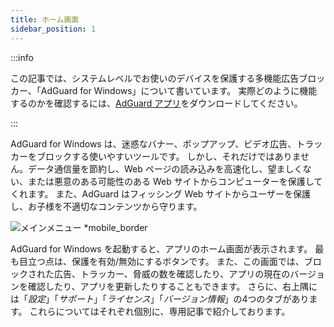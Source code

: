 ```yaml
---
title: ホーム画面
sidebar_position: 1
---
```


:::info

この記事では、システムレベルでお使いのデバイスを保護する多機能広告ブロッカー、「AdGuard for Windows」について書いています。 実際どのように機能するのかを確認するには、[AdGuard アプリ](https://agrd.io/download-kb-adblock)をダウンロードしてください。

:::

AdGuard for Windows は、迷惑なバナー、ポップアップ、ビデオ広告、トラッカーをブロックする使いやすいツールです。 しかし、それだけではありません。データ通信量を節約し、Web ページの読み込みを高速化し、望ましくない、または悪意のある可能性のある Web サイトからコンピューターを保護してくれます。 また、AdGuard はフィッシング Web サイトからユーザーを保護し、お子様を不適切なコンテンツから守ります。

![メインメニュー \*mobile\_border](https://cdn.adtidy.org/content/kb/ad_blocker/windows/overview/home-screen.png)

AdGuard for Windows を起動すると、アプリのホーム画面が表示されます。 最も目立つ点は、保護を有効/無効にするボタンです。 また、この画面では、ブロックされた広告、トラッカー、脅威の数を確認したり、アプリの現在のバージョンを確認したり、アプリを更新したりすることもできます。 さらに、右上隅には「_設定_」「_サポート_」「_ライセンス_」「_バージョン情報_」の4つのタブがあります。 これらについてはそれぞれ個別に、専用記事で紹介しております。
